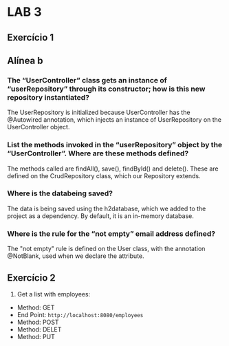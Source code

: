 # LAB 3
## Exercício 1
## Alínea b
### **The “UserController” class gets an instance of “userRepository” through its constructor; how is this new repository instantiated?**
The UserRepository is initialized because UserController has the @Autowired annotation, which injects an instance of UserRepository on the UserController object.

### **List the methods invoked in the “userRepository” object by the “UserController”. Where are these methods defined?**
The methods called are findAll(), save(), findById() and delete(). These are defined on the CrudRepository class, which our Repository extends.

### **Where is the databeing saved?**
The data is being saved using the h2database, which we added to the project as a dependency. By default, it is an in-memory database.

### **Where is the rule for the “not empty” email address defined?**
The "not empty" rule is defined on the User class, with the annotation @NotBlank, used when we declare the attribute.


## Exercício 2



1. Get a list with employees:
* Method: GET
* End Point: `http://localhost:8080/employees`
* Method: POST
* Method: DELET
* Method: PUT

